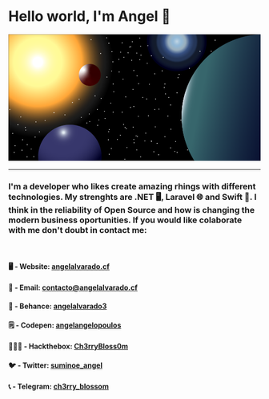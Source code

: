 # Hello world, I'm Angel 🚀

<img src="img.png">
<hr>

### I'm a developer who likes create amazing rhings with different technologies. My strenghts are .NET 🖥, Laravel 🌐 and Swift 📱. I think in the reliability of Open Source and how is changing the modern business oportunities. If you would like colaborate with me don't doubt in contact me:
<br>

 #### 🖥 - Website: <a href="https://angelalvarado.cf">angelalvarado.cf</a>
 #### 📧 - Email: <a href="mailto:contacto@angelalvarado.cf">contacto@angelalvarado.cf</a>
 #### 📁 - Behance: <a href="https://www.behance.net/angelalvarado3">angelalvarado3</a>
 #### 🗒 - Codepen: <a href="https://codepen.io/angelangelopoulos">angelangelopoulos</a>
 #### 👨🏻‍💻 - Hackthebox: <a href="https://www.hackthebox.eu/home/users/profile/353933">Ch3rryBloss0m</a>
 #### 🐦 - Twitter: <a href="https://twitter.com/suminoe_angel">suminoe_angel</a>
 #### 📞 - Telegram: <a href="https://t.me/ch3rry_blossom">ch3rry_blossom</a>

<!--
**AngelAngelopoulos/AngelAngelopoulos** is a ✨ _special_ ✨ repository because its `README.md` (this file) appears on your GitHub profile.

Here are some ideas to get you started:

- 🔭 I’m currently working on ...
- 🌱 I’m currently learning ...
- 👯 I’m looking to collaborate on ...
- 🤔 I’m looking for help with ...
- 💬 Ask me about ...
- 📫 How to reach me: ...
- 😄 Pronouns: ...
- ⚡ Fun fact: ...
-->
